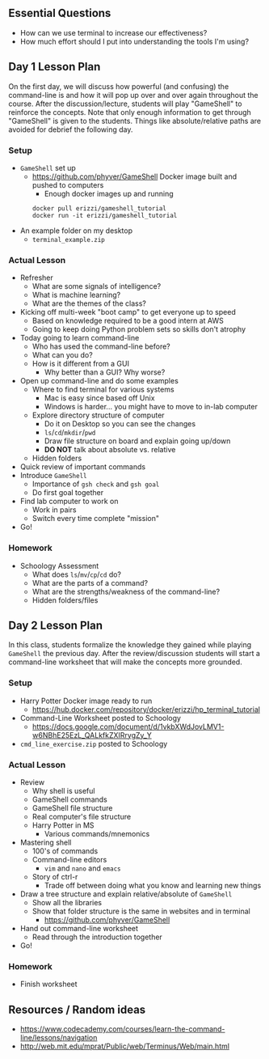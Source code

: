 ## Essential Questions

- How can we use terminal to increase our effectiveness?
- How much effort should I put into understanding the tools I'm using?

## Day 1 Lesson Plan

On the first day, we will discuss how powerful (and confusing) the command-line
is and how it will pop up over and over again throughout the course. After the
discussion/lecture, students will play "GameShell" to reinforce the concepts.
Note that only enough information to get through "GameShell" is given to the
students. Things like absolute/relative paths are avoided for debrief the
following day.

### Setup

- `GameShell` set up
    - https://github.com/phyver/GameShell Docker image built and pushed to computers
        - Enough docker images up and running
        ```
        docker pull erizzi/gameshell_tutorial
        docker run -it erizzi/gameshell_tutorial
        ```
- An example folder on my desktop
    - `terminal_example.zip`

### Actual Lesson

- Refresher
    - What are some signals of intelligence?
    - What is machine learning?
    - What are the themes of the class?
- Kicking off multi-week "boot camp" to get everyone up to speed
    - Based on knowledge required to be a good intern at AWS
    - Going to keep doing Python problem sets so skills don't atrophy
- Today going to learn command-line
    - Who has used the command-line before?
    - What can you do?
    - How is it different from a GUI
        - Why better than a GUI? Why worse?
- Open up command-line and do some examples
    - Where to find terminal for various systems
        - Mac is easy since based off Unix
        - Windows is harder... you might have to move to in-lab computer
    - Explore directory structure of computer
        - Do it on Desktop so you can see the changes
        - `ls`/`cd`/`mkdir`/`pwd`
        - Draw file structure on board and explain going up/down
        - **DO NOT** talk about absolute vs. relative
    - Hidden folders
- Quick review of important commands
- Introduce `GameShell`
    - Importance of `gsh check` and `gsh goal`
    - Do first goal together
- Find lab computer to work on
    - Work in pairs
    - Switch every time complete "mission"
- Go!

### Homework

- Schoology Assessment
    - What does `ls`/`mv`/`cp`/`cd` do?
    - What are the parts of a command?
    - What are the strengths/weakness of the command-line?
    - Hidden folders/files

## Day 2 Lesson Plan

In this class, students formalize the knowledge they gained while playing
`GameShell` the previous day. After the review/discussion students will start
a command-line worksheet that will make the concepts more grounded.

### Setup

- Harry Potter Docker image ready to run
    - https://hub.docker.com/repository/docker/erizzi/hp_terminal_tutorial
- Command-Line Worksheet posted to Schoology
    - https://docs.google.com/document/d/1vkbXWdJovLMV1-w6NBhE25EzL_QALkfkZXIRrygZy_Y
- `cmd_line_exercise.zip` posted to Schoology

### Actual Lesson

- Review
    - Why shell is useful
    - GameShell commands
    - GameShell file structure
    - Real computer's file structure
    - Harry Potter in MS
        - Various commands/mnemonics
- Mastering shell
    - 100's of commands
    - Command-line editors
        - `vim` and `nano` and `emacs`
    - Story of ctrl-r
        - Trade off between doing what you know and learning new things
- Draw a tree structure and explain relative/absolute of `GameShell`
    - Show all the libraries
    - Show that folder structure is the same in websites and in terminal
        - https://github.com/phyver/GameShell
- Hand out command-line worksheet
    - Read through the introduction together
- Go!

### Homework

- Finish worksheet

## Resources / Random ideas

- https://www.codecademy.com/courses/learn-the-command-line/lessons/navigation
- http://web.mit.edu/mprat/Public/web/Terminus/Web/main.html
